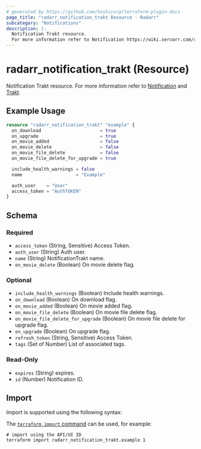 ```yaml
---
# generated by https://github.com/hashicorp/terraform-plugin-docs
page_title: "radarr_notification_trakt Resource - Radarr"
subcategory: "Notifications"
description: |-
  Notification Trakt resource.
  For more information refer to Notification https://wiki.servarr.com/radarr/settings#connect and Trakt https://wiki.servarr.com/radarr/supported#trakt.
---
```


# radarr_notification_trakt (Resource)

<!-- subcategory:Notifications -->
Notification Trakt resource.
For more information refer to [Notification](https://wiki.servarr.com/radarr/settings#connect) and [Trakt](https://wiki.servarr.com/radarr/supported#trakt).

## Example Usage

```terraform
resource "radarr_notification_trakt" "example" {
  on_download                      = true
  on_upgrade                       = true
  on_movie_added                   = false
  on_movie_delete                  = false
  on_movie_file_delete             = false
  on_movie_file_delete_for_upgrade = true

  include_health_warnings = false
  name                    = "Example"

  auth_user    = "User"
  access_token = "AuthTOKEN"
}
```

<!-- schema generated by tfplugindocs -->
## Schema

### Required

- `access_token` (String, Sensitive) Access Token.
- `auth_user` (String) Auth user.
- `name` (String) NotificationTrakt name.
- `on_movie_delete` (Boolean) On movie delete flag.

### Optional

- `include_health_warnings` (Boolean) Include health warnings.
- `on_download` (Boolean) On download flag.
- `on_movie_added` (Boolean) On movie added flag.
- `on_movie_file_delete` (Boolean) On movie file delete flag.
- `on_movie_file_delete_for_upgrade` (Boolean) On movie file delete for upgrade flag.
- `on_upgrade` (Boolean) On upgrade flag.
- `refresh_token` (String, Sensitive) Access Token.
- `tags` (Set of Number) List of associated tags.

### Read-Only

- `expires` (String) expires.
- `id` (Number) Notification ID.

## Import

Import is supported using the following syntax:

The [`terraform import` command](https://developer.hashicorp.com/terraform/cli/commands/import) can be used, for example:

```shell
# import using the API/UI ID
terraform import radarr_notification_trakt.example 1
```
